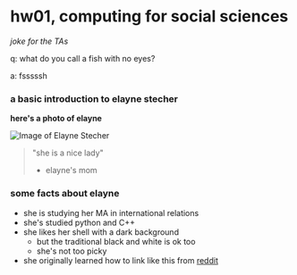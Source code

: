 # hw01, computing for social sciences

*joke for the TAs*

q: what do you call a fish with no eyes?

a: fsssssh


### a basic introduction to elayne stecher

**here's a photo of elayne**

![Image of Elayne Stecher](https://raw.githubusercontent.com/estech01/myrepo/master/Screen%20Shot%202017-12-04%20at%203.31.52%20PM.png)


> "she is a nice lady"
> - elayne's mom


### some facts about elayne
* she is studying her MA in international relations
* she's studied python and C++
* she likes her shell with a dark background
  * but the traditional black and white is ok too
  * she's not too picky
* she originally learned how to link like this from [reddit](https://www.reddit.com)
